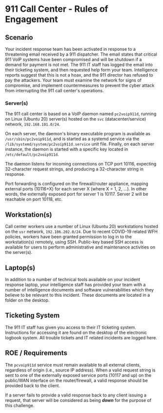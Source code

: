 
# 911 Call Center - Rules of Engagement

## Scenario

Your incident response team has been activated in response to a threatening
email received by a 911 dispatcher. The email states that critical 911 VoIP
systems have been compromised and will be shutdown if a demand for payment
is not met. The 911 IT staff has logged the email into their ticketing system,
and then requested help form your team. Intelligence reports suggest that this
is not a hoax, and the 911 director has refused to pay the attackers. Your
team must examine the network for signs of compromise, and implement
countermeasures to prevent the cyber attack from interrupting the 911 call
center's operations.

### Server(s)

The 911 call center is based on a VoIP daemon named `pc2voip911d`, running on
Linux (Ubuntu 20) server(s) hosted on the `svc` (datacenter/service) network,
`192.168.101.0/24`.

On each server, the daemon's binary executable program is available as
`/usr/sbin/pc2voip911d`, and is started as a systemd service via the
`/lib/systemd/system/pc2voip911d.service` unit file. Finally, on each
server instance, the daemon is started with a specific key located in
`/etc/default/pc2voip911d`.

The daemon listens for incoming connections on TCP port 10116, expecting
32-character request strings, and producing a 32-character string in response.

Port forwarding is configured on the firewall/router appliance, mapping
external ports (10116+X) for each server X (where X = 1, 2, ...). In other
words, the externally exposed port for server 1 is 10117. Server 2 will
be reachable on port 10118, etc.

## Workstation(s)

Call center workers use a number of Linux (Ubuntu 20) workstations hosted on
the `usr` network, `192.186.202.0/24`. Due to recent COVID-19 related WFH
policies, workers have been granted permission to log in to the workstation(s)
remotely, using SSH. Public-key based SSH access is available for users to perform
administrative and maintenance activities on the server(s).

## Laptop(s)

In addition to a number of technical tools available on your incident response
laptop, your intelligence staff has provided your team with a number of
intelligence documents and software vulnerabilities which they believe to be
relevant to this incident. These documents are located in a folder on the
desktop.

## Ticketing System

The 911 IT staff has given you access to their IT ticketing system.
Instructions for accessing it are found on the desktop of the electronic
logbook system. All trouble tickets and IT related incidents are logged here. 

## ROE / Requirements

The `pcvoip911d` service must remain available to all external clients,
regardless of origin (i.e., source IP address). When a valid request string
is sent to one of the externally exposed service ports (10117 and up) on the
public/WAN interface on the router/firewall, a valid response should be
provided back to the client.

If a server fails to provide a valid response back to any client issuing a
request, that server will be considered as being ***down*** for the purpose
of this challenge.
